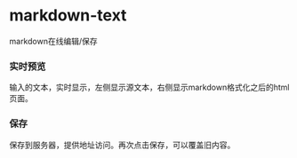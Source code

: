 # markdown-text
markdown在线编辑/保存

### 实时预览
输入的文本，实时显示，左侧显示源文本，右侧显示markdown格式化之后的html页面。

### 保存
保存到服务器，提供地址访问。再次点击保存，可以覆盖旧内容。
